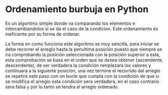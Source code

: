 # Ordenamiento burbuja en Python

Es un algoritmo simple donde va comparando los elementos e intercambiandolos si se da el caso de la condicíon. Este ordenamiento es ineficiente por su forma de ordenar.

La forma en como funciona este algoritmo es muy sencilla, para iniciar se debe recorrer el arreglo hasta la penultima posición puesto que siempre se ira comprobando la posición seleccionada con la posición superior a esta, esta comprobación se basa en el orden que se desea obtener (ascendente, descendente), de ser verdadera la condición remplazara los valores y continuara a la siguiente posición, una vez termine el recorrido del arreglo se repetira este paso con un bucle que cumpla con la condición de que si se modifica el arreglo esta condición sera verdadera, en el caso contrario sera falsa y por lo tanto se tendra el arreglo ordenado.
